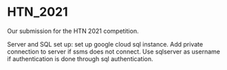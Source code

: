 # HTN_2021

Our submission for the HTN 2021 competition.


Server and SQL set up: 
set up google cloud sql instance. Add private connection to server if ssms does not connect. 
Use sqlserver as username if authentication is done through sql authentication. 
